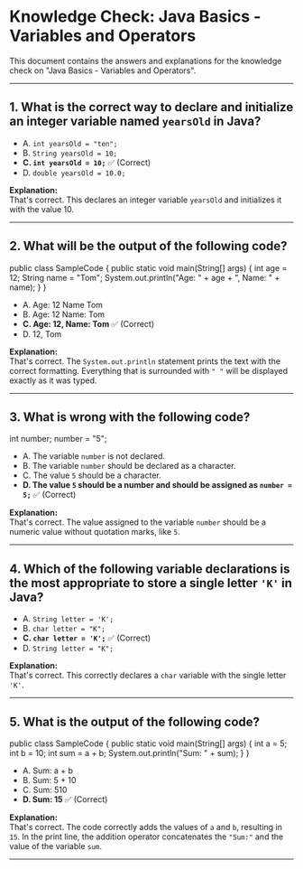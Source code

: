 # Knowledge Check: Java Basics - Variables and Operators

This document contains the answers and explanations for the knowledge check on "Java Basics - Variables and Operators".

---

## 1. What is the correct way to declare and initialize an integer variable named `yearsOld` in Java?

- A. `int yearsOld = "ten";`
- B. `String yearsOld = 10;`
- **C. `int yearsOld = 10;`** ✅ (Correct)
- D. `double yearsOld = 10.0;`

**Explanation:**  
That's correct. This declares an integer variable `yearsOld` and initializes it with the value 10.

---

## 2. What will be the output of the following code?

public class SampleCode {
    public static void main(String[] args) {
        int age = 12;
        String name = "Tom";
        System.out.println("Age: " + age + ", Name: " + name);
    }
}

- A. Age: 12 Name Tom  
- B. Age: 12 Name: Tom  
- **C. Age: 12, Name: Tom** ✅ (Correct)  
- D. 12, Tom

**Explanation:**  
That's correct. The `System.out.println` statement prints the text with the correct formatting. Everything that is surrounded with `" "` will be displayed exactly as it was typed.

---

## 3. What is wrong with the following code?

int number;
number = "5";

- A. The variable `number` is not declared.
- B. The variable `number` should be declared as a character.
- C. The value `5` should be a character.
- **D. The value `5` should be a number and should be assigned as `number = 5;`** ✅ (Correct)

**Explanation:**  
That's correct. The value assigned to the variable `number` should be a numeric value without quotation marks, like `5`.

---

## 4. Which of the following variable declarations is the most appropriate to store a single letter `'K'` in Java?

- A. `String letter = 'K';`
- B. `char letter = "K";`
- **C. `char letter = 'K';`** ✅ (Correct)
- D. `String letter = "K";`

**Explanation:**  
That's correct. This correctly declares a `char` variable with the single letter `'K'`.

---

## 5. What is the output of the following code?

public class SampleCode {
    public static void main(String[] args) {
        int a = 5;
        int b = 10;
        int sum = a + b;
        System.out.println("Sum: " + sum);
    }
}

- A. Sum: a + b  
- B. Sum: 5 + 10  
- C. Sum: 510  
- **D. Sum: 15** ✅ (Correct)

**Explanation:**  
That's correct. The code correctly adds the values of `a` and `b`, resulting in `15`. In the print line, the addition operator concatenates the `"Sum:"` and the value of the variable `sum`.

---
